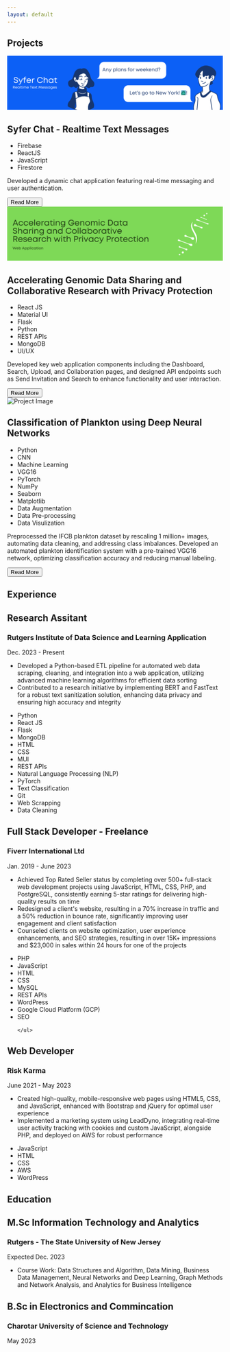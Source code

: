 ```yaml
---
layout: default
---
```

  <h2 class="section_title">Projects</h2>
  <div class="project_container">
  <div class="card">
    <img class="card-image" src="/portfolio/assets/img/Syfer Chat.png" alt="Project Image">
    <h2 class="item_title">Syfer Chat - Realtime Text Messages</h2>
    <ul class="skills">
      <li>Firebase</li>
      <li>ReactJS</li>
      <li>JavaScript</li>
      <li>Firestore</li>                                                            
    </ul>
    <p class="item_des">Developed a dynamic chat application featuring real-time messaging and user authentication. </p>
    <a href="/portfolio/pages/syferchat" class="read-more"><button class="button">Read More</button></a>
  </div>
  
  <div class="card">
    <img class="card-image" src="/portfolio/assets/img/Collabrative Research Web Application.png" alt="Project Image">
    <h2 class="item_title">Accelerating Genomic Data Sharing and Collaborative Research with Privacy Protection</h2>
    <ul class="skills">
      <li>React JS</li>
      <li>Material UI</li>
      <li>Flask</li>
      <li>Python</li>
      <li>REST APIs</li>
      <li>MongoDB</li>
      <li>UI/UX</li>                                                           
    </ul>
    <p class="item_des">Developed key web application components including the Dashboard, Search, Upload, and Collaboration pages, and designed API endpoints such as Send Invitation and Search to enhance functionality and user interaction.</p>
    <a href="/portfolio/pages/genomics-data-sharing" class="read-more"><button class="button">Read More</button></a>
  </div>
  <div class="card">
    <img class="card-image" src="/portfolio/assets/img/Planton Classification.png" alt="Project Image">
    <h2 class="item_title">Classification of Plankton using Deep Neural Networks</h2>
    <ul class="skills">
      <li>Python</li>
      <li>CNN</li>
      <li>Machine Learning</li>
      <li>VGG16</li>
      <li>PyTorch</li>
      <li>NumPy</li>
      <li>Seaborn</li>
      <li>Matplotlib</li>
      <li>Data Augmentation</li>
      <li>Data Pre-processing</li>
      <li>Data Visulization</li>                                                        
    </ul>
    <p class="item_des">Preprocessed the IFCB plankton dataset by rescaling 1 million+ images, automating data cleaning, and addressing class imbalances. Developed an automated plankton identification system with a pre-trained VGG16 network, optimizing classification accuracy and reducing manual labeling.</p>
    <a href="/portfolio/pages/classification-of-plankton-using-deep-neural-networks" class="read-more"><button class="button">Read More</button></a>
  </div>
  <!-- Add more cards here as needed -->
</div>
<h2 class="section_title">Experience</h2>
<div class="experience-container">
  <div class="experience-card">
    <div class="experience-header">
      <div>
        <h2 class="item_title">Research Assitant</h2>
        <h3 class="company-name">Rutgers Institute of Data Science and Learning Application</h3>
      </div>
      <p class="present_date">Dec. 2023 - Present</p>
    </div>
    <ul class="item_des">
      <li>Developed a Python-based ETL pipeline for automated web data scraping, cleaning, and integration into a web application, utilizing advanced machine learning algorithms for efficient data sorting
      </li>
      <li>Contributed to a research initiative by implementing BERT and FastText for a robust text sanitization solution, enhancing data privacy and ensuring high accuracy and integrity
      </li>
    </ul>
    <ul class="skills">
      <li>Python</li>
      <li>React JS</li>
      <li>Flask </li>
      <li>MongoDB</li>
      <li>HTML</li>
      <li>CSS</li> 
      <li>MUI</li>
      <li>REST APIs</li>
      <li>Natural Language Processing (NLP)</li>
      <li>PyTorch</li>
      <li>Text Classification</li>
      <li>Git</li> <li>Web Scrapping</li> <li>Data Cleaning</li>
    </ul>
  </div>
  
  <div class="experience-card">
    <div class="experience-header">
      <div>
        <h2 class="item_title">Full Stack Developer - Freelance</h2>
        <h3 class="company-name">Fiverr International Ltd</h3>
      </div>
      <p class="job-dates">Jan. 2019 - June 2023</p>
    </div>
    <ul class="item_des">
      <li>Achieved Top Rated Seller status by completing over 500+ full-stack web development projects using JavaScript, HTML, CSS, PHP, and PostgreSQL, consistently earning 5-star ratings for delivering high-quality results on time</li>
      <li>Redesigned a client's website, resulting in a 70% increase in traffic and a 50% reduction in bounce rate, significantly improving user engagement and client satisfaction</li>
      <li>Counseled clients on website optimization, user experience enhancements, and SEO strategies, resulting in over 15K+ impressions and $23,000 in sales within 24 hours for one of the projects</li>
    </ul>
    <ul class="skills">
      <li>PHP</li>
      <li>JavaScript</li>
      <li>HTML</li>
      <li>CSS</li>
      <li>MySQL</li>
      <li>REST APIs</li>
      <li>WordPress</li>
      <li>Google Cloud Platform (GCP)</li>
      <li>SEO</li>

    </ul>
  </div>
  <div class="experience-card">
    <div class="experience-header">
      <div>
        <h2 class="item_title">Web Developer</h2>
        <h3 class="company-name">Risk Karma</h3>
      </div>
      <p class="job-dates">June 2021 - May 2023</p>
    </div>
    <ul class="item_des">
      <li>Created high-quality, mobile-responsive web pages using HTML5, CSS, and JavaScript, enhanced with Bootstrap and jQuery for optimal user experience</li>
      <li>Implemented a marketing system using LeadDyno, integrating real-time user activity tracking with cookies and custom JavaScript, alongside PHP, and deployed on AWS for robust performance</li>
    </ul>
    <ul class="skills">
      <li>JavaScript</li>
      <li>HTML</li>
      <li>CSS</li>
      <li>AWS</li>
      <li>WordPress</li>
    </ul>
  </div>
  <!-- Add more experience cards as needed -->
</div>

<h2 class="section_title">Education</h2>
<div class="experience-container">  <div class="experience-card">
    <div class="experience-header">
      <div>
        <h2 class="item_title">M.Sc Information Technology and Analytics</h2>
        <h3 class="company-name">Rutgers - The State University of New Jersey</h3>
      </div>
      <p class="present_date">Expected Dec. 2023</p>
    </div>
    <ul class="item_des">
      <li>Course Work: Data Structures and Algorithm, Data Mining, Business Data Management, Neural Networks and Deep Learning, Graph Methods and Network Analysis, and Analytics for Business Intelligence</li>
    </ul>
  </div>
  <div class="experience-container">  <div class="experience-card">
    <div class="experience-header">
      <div>
        <h2 class="item_title">B.Sc in Electronics and Commincation</h2>
        <h3 class="company-name">Charotar University of Science and Technology</h3>
      </div>
      <p class="job-dates">May 2023</p>
    </div>
  </div>
  <!-- Add more experience cards as needed -->
</div>




